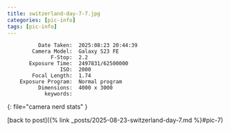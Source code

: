 ```yaml
---
title: switzerland-day-7-7.jpg
categories: [pic-info]
tags: [pic-info]
---
```


```text
          Date Taken:  2025:08:23 20:44:39
        Camera Model:  Galaxy S23 FE
              F-Stop:  2.2
       Exposure Time:  2497831/62500000
                 ISO:  2000
        Focal Length:  1.74
    Exposure Program:  Normal program
          Dimensions:  4000 x 3000
            keywords:  
```
{: file="camera nerd stats" }

[back to post]({% link _posts/2025-08-23-switzerland-day-7.md %}#pic-7)